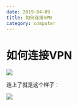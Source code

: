 ```yaml
---
date: 2019-04-09
title: 如何连接VPN
category: computer
---
```

# 如何连接VPN

![](https://goooooouwa.fun:8143/static/images/wmYww4H.png)

连上了就是这个样子：

![](https://goooooouwa.fun:8143/static/images/fSUjVR5.png)
